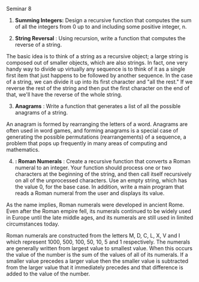 Seminar 8

1. **Summing Integers:** Design a recursive function that computes the sum of all the integers from 0 up to and including some positive integer, n.



2. **String Reversal** : Using recursion, write a function that computes the reverse of a string.

The basic idea is to think of a string as a recursive object; a large string is composed out of smaller objects, which are also strings. In fact, one very handy way to divide up virtually any sequence is to think of it as a single first item that just happens to be followed by another sequence. In the case of a string, we can divide it up into its first character and &quot;all the rest.&quot; If we reverse the rest of the string and then put the first character on the end of that, we&#39;ll have the reverse of the whole string.



3. **Anagrams** : Write a function that generates a list of all the possible anagrams of a string.

An anagram is formed by rearranging the letters of a word. Anagrams are often used in word games, and forming anagrams is a special case of generating the possible permutations (rearrangements) of a sequence, a problem that pops up frequently in many areas of computing and mathematics.



4. **: Roman Numerals** : Create a recursive function that converts a Roman numeral to an integer. Your function should process one or two characters at the beginning of the string, and then call itself recursively on all of the unprocessed characters. Use an empty string, which has the value 0, for the base case. In addition, write a main program that reads a Roman numeral from the user and displays its value.


As the name implies, Roman numerals were developed in ancient Rome. Even after the Roman empire fell, its numerals continued to be widely used in Europe until the late middle ages, and its numerals are still used in limited circumstances today.

Roman numerals are constructed from the letters M, D, C, L, X, V and I which represent 1000, 500, 100, 50, 10, 5 and 1 respectively. The numerals are generally written from largest value to smallest value. When this occurs the value of the number is the sum of the values of all of its numerals. If a smaller value precedes a larger value then the smaller value is subtracted from the larger value that it immediately precedes and that difference is added to the value of the number. 
